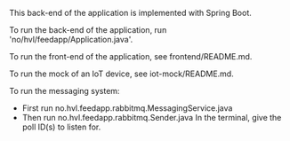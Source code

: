 This back-end of the application is implemented with Spring Boot. 

To run the back-end of the application, run 'no/hvl/feedapp/Application.java'.

To run the front-end of the application, see frontend/README.md.

To run the mock of an IoT device, see iot-mock/README.md.

To run the messaging system:
- First run no.hvl.feedapp.rabbitmq.MessagingService.java
- Then run no.hvl.feedapp.rabbitmq.Sender.java
In the terminal, give the poll ID(s) to listen for.

